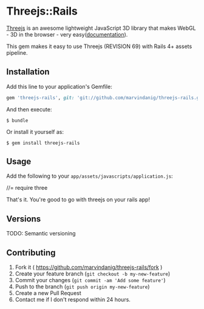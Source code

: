 # Threejs::Rails

[Threejs](http://threejs.org/) is an awesome lightweight JavaScript 3D library that makes WebGL - 3D in the browser - very easy([documentation](http://threejs.org/docs/)).

This gem makes it easy to use Threejs (REVISION 69) with Rails 4+ assets pipeline.

## Installation

Add this line to your application's Gemfile:

```ruby
gem 'threejs-rails', git: 'git://github.com/marvindanig/threejs-rails.git'
```

And then execute:

    $ bundle

Or install it yourself as:

    $ gem install threejs-rails

## Usage

Add the following to your `app/assets/javascripts/application.js`:

//= require three

That's it. You're good to go with threejs on your rails app!

## Versions

TODO: Semantic versioning


## Contributing

1. Fork it ( https://github.com/marvindanig/threejs-rails/fork )
2. Create your feature branch (`git checkout -b my-new-feature`)
3. Commit your changes (`git commit -am 'Add some feature'`)
4. Push to the branch (`git push origin my-new-feature`)
5. Create a new Pull Request
6. Contact me if I don't respond within 24 hours.
